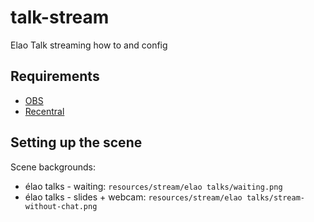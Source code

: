 # talk-stream
Elao Talk streaming how to and config

## Requirements

- [OBS](https://obsproject.com/)
- [Recentral](https://www.avermedia.com/fr/gaming/download/live_gamer_portable#ans_part)


## Setting up the scene

Scene backgrounds:

- élao talks - waiting: `resources/stream/elao talks/waiting.png`
- élao talks - slides + webcam: `resources/stream/elao talks/stream-without-chat.png`
